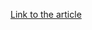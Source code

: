 [Link to the article](https://www.bleepingcomputer.com/news/microsoft/windows-quick-machine-recovery-lets-admins-remotely-fix-unbootable-devices/)
